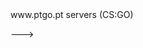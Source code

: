 <!---
Steam - https://steamcommunity.com/id/ddfigueirasOFICIAL/
Discord: ddfigueiras#2401

- Sourcepawn
- Node.js
- Python


Working on ---> www.ptgo.pt servers (CS:GO)
--->
